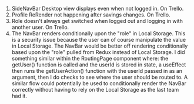 1. SideNavBar Desktop view displays even when not logged in. On Trello. 
2. Profile ReRender not happening after savings changes. On Trello. 
3. Role doesn't always get switched when logged out and logging in with another user. On Trello. 
4. The NavBar renders conditionally upon the "role" in Local Storage. This is a security issue because the 
   user can of course manipulate the value in Local Storage. The NavBar would be better off rendering
   conditionally based upon the "role" pulled from Redux instead of Local Storage. I did something similar
   within the RoutingPage component where: the getUser() function is called and the userId is stored in state,
   a useEffect then runs the getUserAction() function with the userId passed in as an argument, then I do checks
   to see where the user should be routed to. A similar flow could potentially be used to conditionally render
   the NavBar correctly without having to rely on the Local Storage as the last team had it.